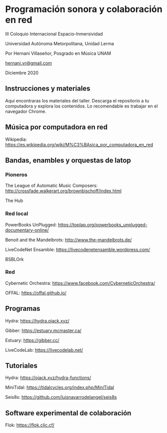 

# Programación sonora y colaboración en red
III Coloquio Internacional Espacio-Inmersividad

Universidad Autónoma Metorpolitana, Unidad Lerma 

Por Hernani Villaseñor, Posgrado en Música UNAM

hernani.vr@gmail.com

Diciembre 2020

## Instrucciones y materiales
Aquí encontraras los materiales del taller. Descarga el repositorio a tu computadora y explora los contenidos. Lo recomendable es trabajar en el navegador Chrome.

## Música por computadora en red
Wikipedia: https://es.wikipedia.org/wiki/M%C3%BAsica_por_computadora_en_red

## Bandas, enambles y orquestas de latop
### Pioneros
The League of Automatic Music Composers: http://crossfade.walkerart.org/brownbischoff/index.html

The Hub

### Red local
PowerBooks UnPlugged: https://toplap.org/powerbooks_unplugged-documentary-online/

Benoit and the Mandelbrots: http://www.the-mandelbrots.de/

LiveCodeNet Ensamble: https://livecodenetensamble.wordpress.com/

BSBLOrk

### Red
Cybernetic Orchestra: https://www.facebook.com/CyberneticOrchestra/

OFFAL: https://offal.github.io/

## Programas
Hydra: https://hydra.ojack.xyz/

Gibber: https://estuary.mcmaster.ca/

Estuary: https://gibber.cc/

LiveCodeLab: https://livecodelab.net/

## Tutoriales
Hydra: https://ojack.xyz/hydra-functions/

MiniTidal: https://tidalcycles.org/index.php/MiniTidal

Seis8s: https://github.com/luisnavarrodelangel/seis8s
## Software experimental de colaboración
Flok: https://flok.clic.cf/
